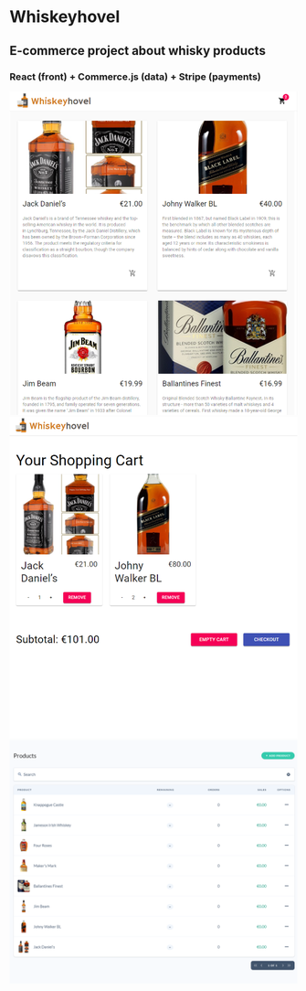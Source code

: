# Whiskeyhovel

## E-commerce project about whisky products

### React (front) + Commerce.js (data) + Stripe (payments)

![1](/src/assets/imgs/1.png)
![2](/src/assets/imgs/2.png)
![3](/src/assets/imgs/3.png)
